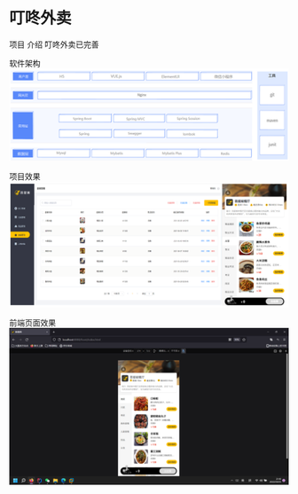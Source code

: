 # 叮咚外卖

项目 介绍
叮咚外卖已完善

软件架构
![技术架构](image-20210726005437857.png)

项目效果
![后台管理系统](%E5%90%8E%E5%8F%B0%E7%AE%A1%E7%90%86%E7%B3%BB%E7%BB%9F%E6%95%88%E6%9E%9C%E5%9B%BE.png)

前端页面效果
![输入图片说明](%E5%89%8D%E7%AB%AF%E9%A1%B5%E9%9D%A2%E6%95%88%E6%9E%9C.png)
